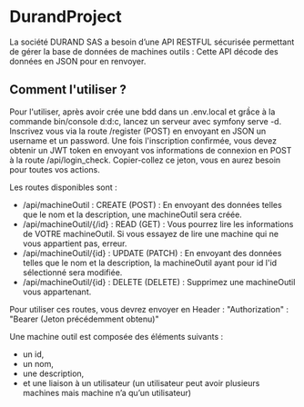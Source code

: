 # DurandProject

La société DURAND SAS a besoin d’une API RESTFUL sécurisée permettant de gérer la base de
données de machines outils :
Cette API décode des données en JSON pour en renvoyer.

## Comment l'utiliser ?

Pour l'utiliser, après avoir crée une bdd dans un .env.local et grầce à la commande bin/console d:d:c, lancez un serveur avec symfony serve -d. Inscrivez vous via la route /register (POST) en envoyant en JSON un username et un password. Une fois l'inscription confirmée, vous devez obtenir un JWT token en envoyant vos informations de connexion en POST à la route /api/login_check. Copier-collez ce jeton, vous en aurez besoin pour toutes vos actions.

Les routes disponibles sont :

- /api/machineOutil : CREATE (POST) : En envoyant des données telles que le nom et la description, une machineOutil sera créée.
- /api/machineOutil/{/id} : READ (GET) : Vous pourrez lire les informations de VOTRE machineOutil. Si vous essayez de lire une machine qui ne vous appartient pas, erreur.
- /api/machineOutil/{id} : UPDATE (PATCH) : En envoyant des données telles que le nom et la description, la machineOutil ayant pour id l'id sélectionné sera modifiée.
- /api/machineOutil/{id} : DELETE (DELETE) : Supprimez une machineOutil vous appartenant.

Pour utiliser ces routes, vous devrez envoyer en Header : "Authorization" : "Bearer (Jeton précédemment obtenu)"


Une machine outil est composée des éléments suivants :
- un id,
- un nom,
- une description,
- et une liaison à un utilisateur (un utilisateur peut avoir plusieurs machines mais machine n’a
qu’un utilisateur)
